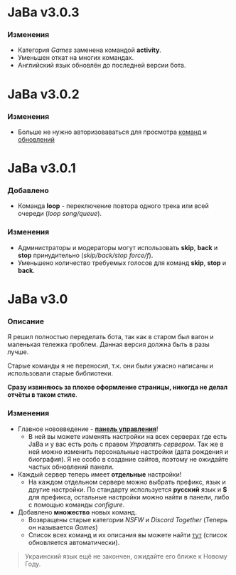 # JaBa v3.0.3

### Изменения
* Категория *Games* заменена командой **activity**.
* Уменьшен откат на многих командах.
* Английский язык обновлён до последней версии бота.


# JaBa v3.0.2

### Изменения
* Больше не нужно авторизоваваться для просмотра [команд](/commands) и [обновлений](/updates)


# JaBa v3.0.1

### Добавлено
* Команда **loop** - переключение повтора одного трека или всей очереди (*loop song/queue*).

### Изменения
* Администраторы и модераторы могут использовать **skip**, **back** и **stop** принудительно (*skip/back/stop force/f*).
* Уменьшено количество требуемых голосов для команд **skip**, **stop** и **back**.


# JaBa v3.0

### Описание
Я решил полностью переделать бота, так как в старом был вагон и маленькая тележка проблем. Данная верcия должна быть в разы лучше.

Старые команды я не переносил, т.к. они были ужасно написаны и использовали старые библиотеки.

**Сразу извиняюсь за плохое оформление страницы, никогда не делал отчёты в таком стиле**.

### Изменения
* Главное нововведение - **[панель управления](https://jaba.pp.ua)**!
	* В ней вы можете изменять настройки на всех серверах где есть JaBa и у вас есть роль с правом *Управлять сервером*. Так же в ней можно изменить персональные настройки (дата рождения и биография). Я не особо в создание сайтов, поэтому не ожидайте частых обновлений панели.
* Каждый сервер теперь имеет **отдельные** настройки!
	* На каждом отдельном сервере можно выбрать префикс, язык и другие настройки. По стандарту используется **русский** язык и **$** для префикса, остальные настройки можно найти в панели, либо с помощью команды *configure*.
* Добавлено **множество** новых команд.
	* Возвращены старые категории *NSFW* и *Discord Together* (Теперь он называется *Games*)
	* Список всех команд и их описания вы можете найти [тут](/commands) (список обновляется автоматически).

> Украинский язык ещё не закончен, ожидайте его ближе к Новому Году.